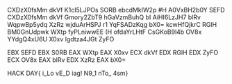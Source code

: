 CXDzX0fsMm dkVf
K1cI5LJPOs SORB
ebcdMkIW2p   #H
A0VxBH2b0Y SEFD
CXDzX0fsMm dkVf
Gmory2ZbT9 
hGaVzmBuhQ bI
AiHI6LzJH7 blRv
WqpwBp5ydq XzRz
wjduArHSPJ r1
YqFSADzKqg bX0=
kcwHfQjkrC RGlH
BM0GnUdpwk WXtp
fyPLniwwEE (H
ofdaYrLHtF 
CsGKoB9l4b OV8x
YYdgQ4xU6U X0xv
lgdtza4JGt ZyFO 


EBX SEFD
EBX S0RB
EAX WXtp
EAX X0xv
ECX dkVf
EDX RGlH
EDX ZyFO
ECX OV8x
EAX blRv
EDX XzRz
EAX bX0=

HACK DAY{ i_Lo vE_D iag! N9_1 nTo_ 4sm}